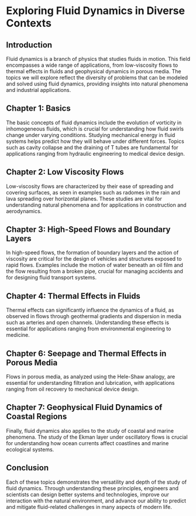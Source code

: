 # Exploring Fluid Dynamics in Diverse Contexts

## Introduction

Fluid dynamics is a branch of physics that studies fluids in motion. This field encompasses a wide range of applications, from low-viscosity flows to thermal effects in fluids and geophysical dynamics in porous media. The topics we will explore reflect the diversity of problems that can be modeled and solved using fluid dynamics, providing insights into natural phenomena and industrial applications.

## Chapter 1: Basics

The basic concepts of fluid dynamics include the evolution of vorticity in inhomogeneous fluids, which is crucial for understanding how fluid swirls change under varying conditions. Studying mechanical energy in fluid systems helps predict how they will behave under different forces. Topics such as cavity collapse and the draining of T tubes are fundamental for applications ranging from hydraulic engineering to medical device design.

## Chapter 2: Low Viscosity Flows

Low-viscosity flows are characterized by their ease of spreading and covering surfaces, as seen in examples such as radomes in the rain and lava spreading over horizontal planes. These studies are vital for understanding natural phenomena and for applications in construction and aerodynamics.

## Chapter 3: High-Speed Flows and Boundary Layers

In high-speed flows, the formation of boundary layers and the action of viscosity are critical for the design of vehicles and structures exposed to rapid flows. Examples include the motion of water beneath an oil film and the flow resulting from a broken pipe, crucial for managing accidents and for designing fluid transport systems.

## Chapter 4: Thermal Effects in Fluids

Thermal effects can significantly influence the dynamics of a fluid, as observed in flows through geothermal gradients and dispersion in media such as arteries and open channels. Understanding these effects is essential for applications ranging from environmental engineering to medicine.

## Chapter 6: Seepage and Thermal Effects in Porous Media

Flows in porous media, as analyzed using the Hele-Shaw analogy, are essential for understanding filtration and lubrication, with applications ranging from oil recovery to mechanical device design.

## Chapter 7: Geophysical Fluid Dynamics of Coastal Regions

Finally, fluid dynamics also applies to the study of coastal and marine phenomena. The study of the Ekman layer under oscillatory flows is crucial for understanding how ocean currents affect coastlines and marine ecological systems.

## Conclusion

Each of these topics demonstrates the versatility and depth of the study of fluid dynamics. Through understanding these principles, engineers and scientists can design better systems and technologies, improve our interaction with the natural environment, and advance our ability to predict and mitigate fluid-related challenges in many aspects of modern life.
